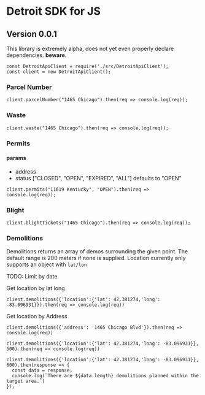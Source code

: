 # Detroit SDK for JS

## Version 0.0.1

This library is extremely alpha, does not yet even properly declare dependencies. **beware**.

```
const DetroitApiClient = require('./src/DetroitApiClient');
const client = new DetroitApiClient();

```

### Parcel Number
```
client.parcelNumber("1465 Chicago").then(req => console.log(req));
```

### Waste
```
client.waste("1465 Chicago").then(req => console.log(req));
```

### Permits
#### params
- address
- status ["CLOSED", "OPEN", "EXPIRED", "ALL"] defaults to "OPEN"
```
client.permits("11619 Kentucky", "OPEN").then(req => console.log(req));
```

### Blight
```
client.blightTickets("1465 Chicago").then(req => console.log(req));
```

### Demolitions
Demolitions returns an array of demos surrounding the given point.
The default range is 200 meters if none is supplied.
Location currently only supports an object with `lat/lon`

TODO: Limit by date

Get location by lat long
```
client.demolitions({'location':{'lat': 42.381274,'long': -83.096931}}).then(req => console.log(req))
```

Get location by Address
```
client.demolitions({'address': '1465 Chicago Blvd'}).then(req => console.log(req))
```

```
client.demolitions({'location':{'lat': 42.381274,'long': -83.096931}}, 500).then(req => console.log(req))

client.demolitions({'location':{'lat': 42.381274,'long': -83.096931}}, 600).then(response => {
  const data = response;
  console.log(`There are ${data.length} demolitions planned within the target area.`)
});
```
